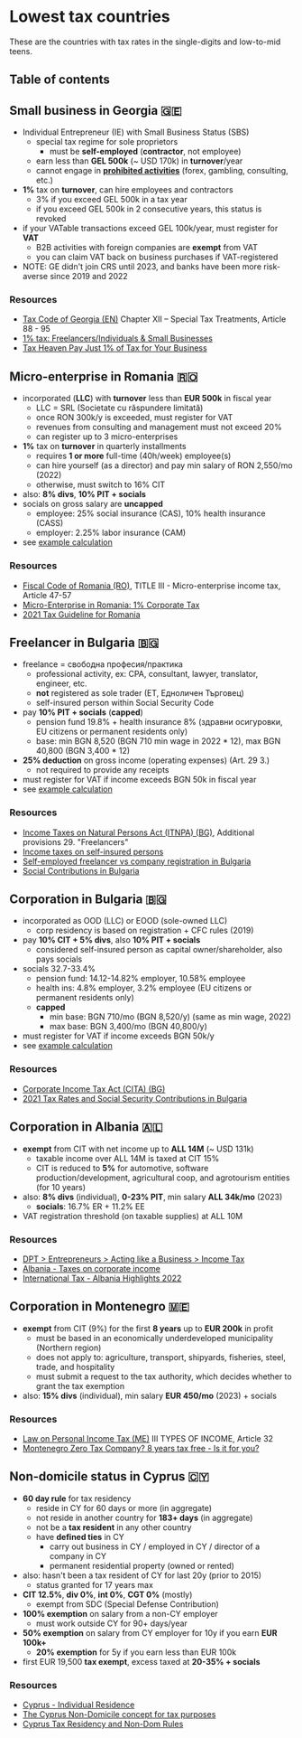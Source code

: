 # Lowest tax countries

These are the countries with tax rates in the single-digits and low-to-mid teens.

## Table of contents

## Small business in Georgia 🇬🇪

- Individual Entrepreneur (IE) with Small Business Status (SBS)
  - special tax regime for sole proprietors
    - must be **self-employed** (**contractor**, not employee)
  - earn less than **GEL 500k** (~ USD 170k) in **turnover**/year
  - cannot engage in **[prohibited activities](https://matsne.gov.ge/ka/document/view/1164635?publication=0)** (forex, gambling, consulting, etc.)
- **1%** tax on **turnover**, can hire employees and contractors
  - 3% if you exceed GEL 500k in a tax year
  - if you exceed GEL 500k in 2 consecutive years, this status is revoked
- if your VATable transactions exceed GEL 100k/year, must register for **VAT**
  - B2B activities with foreign companies are **exempt** from VAT
  - you can claim VAT back on business purchases if VAT-registered
- NOTE: GE didn't join CRS until 2023, and banks have been more risk-averse since 2019 and 2022

### Resources

- [Tax Code of Georgia (EN)](https://matsne.gov.ge/en/document/view/1043717?publication=152) Chapter XII – Special Tax Treatments, Article 88 - 95
- [1% tax: Freelancers/Individuals & Small Businesses](https://expathub.ge/tax-freelancers-individuals-small-businesses-georgia/)
- [Tax Heaven Pay Just 1% of Tax for Your Business](https://devskey.com/tax-heaven-pay-just-1-of-tax-for-your-business-register-individual-entrepreneurship-business-in-georgia/)

## Micro-enterprise in Romania 🇷🇴

- incorporated (**LLC**) with **turnover** less than **EUR 500k** in fiscal year
  - LLC = SRL (Societate cu răspundere limitată)
  - once RON 300k/y is exceeded, must register for VAT
  - revenues from consulting and management must not exceed 20%
  - can register up to 3 micro-enterprises
- **1%** tax on **turnover** in quarterly installments
  - requires **1 or more** full-time (40h/week) employee(s)
  - can hire yourself (as a director) and pay min salary of RON 2,550/mo (2022)
  - otherwise, must switch to 16% CIT
- also: **8% divs**, **10% PIT + socials**
- socials on gross salary are **uncapped**
  - employee: 25% social insurance (CAS), 10% health insurance (CASS)
  - employer: 2.25% labor insurance (CAM)
- see [example calculation](./example-calculations.md#micro-enterprise-in-romania-)

### Resources

- [Fiscal Code of Romania (RO)](https://static.anaf.ro/static/10/Anaf/legislatie/Cod_fiscal_norme_2023.htm), TITLE III - Micro-enterprise income tax, Article 47-57
- [Micro-Enterprise in Romania: 1% Corporate Tax](https://zugimpex.com/knowledgebase/micro-enterprise-in-romania-1-corporate-tax.html)
- [2021 Tax Guideline for Romania](https://accace.com/tax-guideline-for-romania/)

## Freelancer in Bulgaria 🇧🇬

- freelance = свободна професия/практика
  - professional activity, ex: CPA, consultant, lawyer, translator, engineer, etc.
  - **not** registered as sole trader (ET, Едноличен Търговец)
  - self-insured person within Social Security Code
- pay **10% PIT + socials** (**capped**)
  - pension fund 19.8% + health insurance 8% (здравни осигуровки, EU citizens or permanent residents only)
  - base: min BGN 8,520 (BGN 710 min wage in 2022 \* 12), max BGN 40,800 (BGN 3,400 \* 12)
- **25% deduction** on gross income (operating expenses) (Art. 29 3.)
  - not required to provide any receipts
- must register for VAT if income exceeds BGN 50k in fiscal year
- see [example calculation](./example-calculations.md#freelancer-in-bulgaria-)

### Resources

- [Income Taxes on Natural Persons Act (ITNPA) (BG)](https://www.lex.bg/laws/ldoc/2135538631), Additional provisions 29. "Freelancers"
- [Income taxes on self-insured persons](https://www.bulgaria-tax-law.bg/income-taxes-self-insured-persons.html)
- [Self-employed freelancer vs company registration in Bulgaria](https://youtu.be/NV3heKehLCw)
- [Social Contributions in Bulgaria](https://www.cleiss.fr/docs/cotisations/bulgarie.html)

## Corporation in Bulgaria 🇧🇬

- incorporated as OOD (LLC) or EOOD (sole-owned LLC)
  - corp residency is based on registration + CFC rules (2019)
- pay **10% CIT + 5% divs**, also **10% PIT + socials**
  - considered self-insured person as capital owner/shareholder, also pays socials
- socials 32.7-33.4%
  - pension fund: 14.12-14.82% employer, 10.58% employee
  - health ins: 4.8% employer, 3.2% employee (EU citizens or permanent residents only)
  - **capped**
    - min base: BGN 710/mo (BGN 8,520/y) (same as min wage, 2022)
    - max base: BGN 3,400/mo (BGN 40,800/y)
- must register for VAT if income exceeds BGN 50k/y
- see [example calculation](./example-calculations.md#corporation-in-bulgaria-)

### Resources

- [Corporate Income Tax Act (CITA) (BG)](https://www.lex.bg/laws/ldoc/2135540562)
- [2021 Tax Rates and Social Security Contributions in Bulgaria](https://www.kgmp-legal.com/en/2021-tax-rates-and-social-security-contributions-in-bulgaria/)

## Corporation in Albania 🇦🇱

- **exempt** from CIT with net income up to **ALL 14M** (~ USD 131k)
  - taxable income over ALL 14M is taxed at CIT 15%
  - CIT is reduced to **5%** for automotive, software production/development, agricultural coop, and agrotourism entities (for 10 years)
- also: **8% divs** (individual), **0-23% PIT**, min salary **ALL 34k/mo** (2023)
  - **socials**: 16.7% ER + 11.2% EE
- VAT registration threshold (on taxable supplies) at ALL 10M

### Resources

- [DPT > Entrepreneurs > Acting like a Business > Income Tax](https://www.tatime.gov.al/c/4/96/107/tatimi-mbi-te-ardhurat)
- [Albania - Taxes on corporate income](https://taxsummaries.pwc.com/albania/corporate/taxes-on-corporate-income)
- [International Tax - Albania Highlights 2022](https://www2.deloitte.com/content/dam/Deloitte/global/Documents/Tax/dttl-tax-albaniahighlights-2022.pdf)

## Corporation in Montenegro 🇲🇪

- **exempt** from CIT (9%) for the first **8 years** up to **EUR 200k** in profit
  - must be based in an economically underdeveloped municipality (Northern region)
  - does not apply to: agriculture, transport, shipyards, fisheries, steel, trade, and hospitality
  - must submit a request to the tax authority, which decides whether to grant the tax exemption
- also: **15% divs** (individual), min salary **EUR 450/mo** (2023) + socials

### Resources

- [Law on Personal Income Tax (ME)](https://www.paragraf.me/propisi-crnegore/zakon-o-porezu-na-dohodak-fizickih-lica.html) III TYPES OF INCOME, Article 32
- [Montenegro Zero Tax Company? 8 years tax free - Is it for you?](https://youtu.be/5wAt7V23G5Q)

## Non-domicile status in Cyprus 🇨🇾

- **60 day rule** for tax residency
  - reside in CY for 60 days or more (in aggregate)
  - not reside in another country for **183+ days** (in aggregate)
  - not be a **tax resident** in any other country
  - have **defined ties** in CY
    - carry out business in CY / employed in CY / director of a company in CY
    - permanent residential property (owned or rented)
- also: hasn't been a tax resident of CY for last 20y (prior to 2015)
  - status granted for 17 years max
- **CIT 12.5%**, **div 0%**, **int 0%**, **CGT 0%** (mostly)
  - exempt from SDC (Special Defense Contribution)
- **100% exemption** on salary from a non-CY employer
  - must work outside CY for 90+ days/year
- **50% exemption** on salary from CY employer for 10y if you earn **EUR 100k+**
  - **20% exemption** for 5y if you earn less than EUR 100k
- first EUR 19,500 **tax exempt**, excess taxed at **20-35% + socials**

### Resources

- [Cyprus - Individual Residence](https://taxsummaries.pwc.com/cyprus/individual/residence)
- [The Cyprus Non-Domicile concept for tax purposes](https://totalserve.eu/Assets/Images/uploadedContent/CMS/documentsImages/informationsheetno1291483607458.pdf)
- [Cyprus Tax Residency and Non-Dom Rules](https://home.kpmg/content/dam/kpmg/cy/pdf/2020/Cyprus_Tax_Residency_and_Non-Dom_Rules_February2020.pdf)
